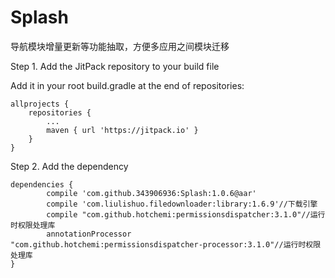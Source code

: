 # Splash
导航模块增量更新等功能抽取，方便多应用之间模块迁移

Step 1. Add the JitPack repository to your build file

Add it in your root build.gradle at the end of repositories:

	allprojects {
		repositories {
			...
			maven { url 'https://jitpack.io' }
		}
	}
  
Step 2. Add the dependency

	dependencies {
	        compile 'com.github.343906936:Splash:1.0.6@aar'
	        compile 'com.liulishuo.filedownloader:library:1.6.9'//下载引擎
            compile "com.github.hotchemi:permissionsdispatcher:3.1.0"//运行时权限处理库
            annotationProcessor "com.github.hotchemi:permissionsdispatcher-processor:3.1.0"//运行时权限处理库
	}
